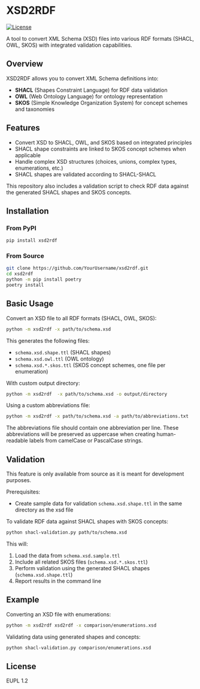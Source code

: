 # XSD2RDF

[![License](https://img.shields.io/badge/license-EUPL_1.2-blue)](http://data.europa.eu/eli/dec_impl/2017/863/oj)

A tool to convert XML Schema (XSD) files into various RDF formats (SHACL, OWL, SKOS) with integrated validation capabilities.

## Overview

XSD2RDF allows you to convert XML Schema definitions into:

- **SHACL** (Shapes Constraint Language) for RDF data validation
- **OWL** (Web Ontology Language) for ontology representation
- **SKOS** (Simple Knowledge Organization System) for concept schemes and taxonomies

## Features

- Convert XSD to SHACL, OWL, and SKOS based on integrated principles
- SHACL shape constraints are linked to SKOS concept schemes when applicable
- Handle complex XSD structures (choices, unions, complex types, enumerations, etc.)
- SHACL shapes are validated according to SHACL-SHACL

This repository also includes a validation script to check RDF data against the generated SHACL shapes and SKOS concepts.

## Installation

### From PyPI

```bash
pip install xsd2rdf
```

### From Source

```bash
git clone https://github.com/YourUsername/xsd2rdf.git
cd xsd2rdf
python -m pip install poetry
poetry install
```

## Basic Usage

Convert an XSD file to all RDF formats (SHACL, OWL, SKOS):

```bash
python -m xsd2rdf -x path/to/schema.xsd
```

This generates the following files:

- `schema.xsd.shape.ttl` (SHACL shapes)
- `schema.xsd.owl.ttl` (OWL ontology)
- `schema.xsd.*.skos.ttl` (SKOS concept schemes, one file per enumeration)

With custom output directory:

```bash
python -m xsd2rdf  -x path/to/schema.xsd -o output/directory
```

Using a custom abbreviations file:

```bash
python -m xsd2rdf -x path/to/schema.xsd -a path/to/abbreviations.txt
```

The abbreviations file should contain one abbreviation per line. These abbreviations will be preserved as uppercase when creating human-readable labels from camelCase or PascalCase strings.

## Validation

This feature is only available from source as it is meant for development purposes.

Prerequisites:

- Create sample data for validation `schema.xsd.shape.ttl` in the same directory as the xsd file

To validate RDF data against SHACL shapes with SKOS concepts:

```bash
python shacl-validation.py path/to/schema.xsd
```

This will:

1. Load the data from `schema.xsd.sample.ttl`
2. Include all related SKOS files (`schema.xsd.*.skos.ttl`)
3. Perform validation using the generated SHACL shapes (`schema.xsd.shape.ttl`)
4. Report results in the command line

## Example

Converting an XSD file with enumerations:

```bash
python -m xsd2rdf xsd2rdf -x comparison/enumerations.xsd
```

Validating data using generated shapes and concepts:

```bash
python shacl-validation.py comparison/enumerations.xsd
```

## License

EUPL 1.2
